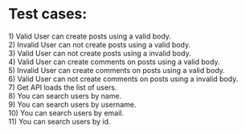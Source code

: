 <h1>
Test cases:</h1>
1) Valid User can create posts using a valid body.<br>
2) Invalid User can not create posts using a valid body.<br>
3) Valid User can not create posts using a invalid body.<br>
4) Valid User can create comments on posts using a valid body.<br>
5) Invalid User can create comments on posts using a valid body.<br>
6) Valid User can not create comments on posts using a invalid body.<br>
7) Get API loads the list of users.<br>
8) You can search users by name.<br>
9) You can search users by username.<br>
10) You can search users by email.<br>
11) You can search users by id.<br>
